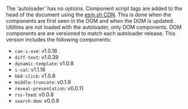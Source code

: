The 'autoloader' has no options.
Component script tags are added to the head of the document using the [esm.sh CDN](https://esm.sh/). 
This is done when the components are first seen in the DOM and when the DOM is updated.
Utilities are not loaded with the autoloader, only DOM components.
DOM components are are versioned to match each autoloader release.
This version includes the following components:

- `can-i-use`: v1.0.16
- `diff-text`: v1.0.39
- `dynamic-template`: v1.0.8
- `i-cal`: v1.1.16
- `kbd-click`: v1.0.8
- `middle-truncate`: v0.1.9
- `reveal-presentation`: v0.0.11
- `rss-feed`: v0.0.8
- `search-dom`: v0.0.9


